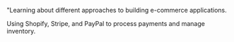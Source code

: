 "Learning about different approaches to building e-commerce applications.

Using Shopify, Stripe, and PayPal to process payments and manage inventory.